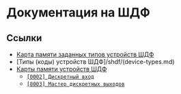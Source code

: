 # Документация на ШДФ

## Ссылки

- [Карта памяти заданных типов устройств ШДФ](/shdf/devices-map.md)
- [Типы (коды) устройств ШДФ]/shdf/(device-types.md)
- [Карты памяти устройств ШДФ](/shdf/maps/)
  - [`[0002] Дискретный вход`](/shdf/maps/di%20[0002].md)
  - [`[8003] Мастер дискретных выходов`](/shdf/maps/mdo%20[8003].md)
